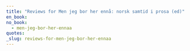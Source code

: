 ```yaml
---
title: "Reviews for Men jeg bor her ennå: norsk samtid i prosa (ed)"
en_book:
no_book:
  - men-jeg-bor-her-ennaa
quotes:
_slug: reviews-for-men-jeg-bor-her-ennaa
---
```

